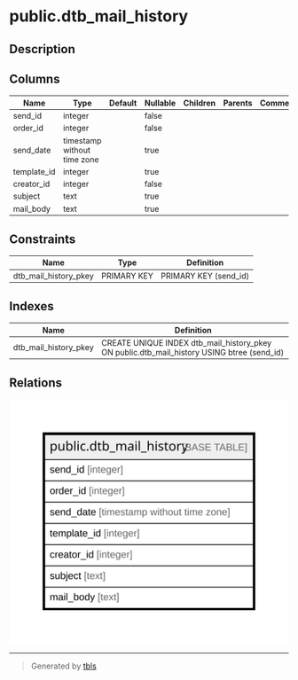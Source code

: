 # public.dtb_mail_history

## Description

## Columns

| Name | Type | Default | Nullable | Children | Parents | Comment |
| ---- | ---- | ------- | -------- | -------- | ------- | ------- |
| send_id | integer |  | false |  |  |  |
| order_id | integer |  | false |  |  |  |
| send_date | timestamp without time zone |  | true |  |  |  |
| template_id | integer |  | true |  |  |  |
| creator_id | integer |  | false |  |  |  |
| subject | text |  | true |  |  |  |
| mail_body | text |  | true |  |  |  |

## Constraints

| Name | Type | Definition |
| ---- | ---- | ---------- |
| dtb_mail_history_pkey | PRIMARY KEY | PRIMARY KEY (send_id) |

## Indexes

| Name | Definition |
| ---- | ---------- |
| dtb_mail_history_pkey | CREATE UNIQUE INDEX dtb_mail_history_pkey ON public.dtb_mail_history USING btree (send_id) |

## Relations

![er](public.dtb_mail_history.svg)

---

> Generated by [tbls](https://github.com/k1LoW/tbls)

